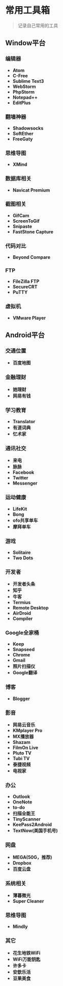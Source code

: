 # 常用工具箱

>记录自己常用的工具

## Window平台

### 编辑器
* **Atom**
* **C-Free**
* **Sublime Text3**
* **WebStorm**
* **PhpStorm**
* **Notepad++**
* **EditPlus**

### 翻墙神器
* **Shadowsocks**
* **SoftEther**
* **FreeGaty**

### 思维导图
* **XMind**

### 数据库相关
* **Navicat Premium**

### 截图相关
* **GifCam**
* **ScreenToGif**
* **Snipaste**
* **FastStone Capture**

### 代码对比
* **Beyond Compare**

### FTP
* **FileZilla FTP**
* **SecureCRT**
* **PuTTY**

### 虚拟机
* **VMware Player**

## Android平台

### 交通位置
* **百度地图**

### 金融理财
* **她理财**
* **网易有钱**

### 学习教育
* **Translator**
* **有道词典**
* **忆术家**

### 通讯社交
* **来电**
* **脉脉**
* **Facebook**
* **Twitter**
* **Messenger**

### 运动健康
* **LifeKit**
* **Bong**
* **ofo共享单车**
* **摩拜单车**

### 游戏
* **Solitaire**
* **Two Dots**

### 开发者
* **开发者头条**
* **知乎**
* **牛客**
* **Termius**
* **Remote Desktop**
* **AirDroid**
* **Compiler**

### Google全家桶
* **Keep**
* **Snapseed**
* **Chrome**
* **Gmail**
* **照片扫描仪**
* **Google翻译**

### 博客
* **Blogger**


### 影音
* **网易云音乐**
* **KMplayer Pro**
* **MX播放器**
* **Shazam**
* **FilmOn Live**
* **Pluto TV**
* **Tubi TV**
* **泰捷视频**
* **电视家**

### 办公
* **Outlook**
* **OneNote**
* **to-do**
* **扫描全能王**
* **TinyScanner**
* **KeePass2Android**
* **TextNow(美国手机号)**

### 网盘
* **MEGA(50G，推荐)**
* **Dropbox**
* **百度云盘**


### 系统相关
* **薄暮微光**
* **Super Cleaner**



### 思维导图
* **Mindly**


### 其它
* **花生地铁WiFi**
* **WiFi万能钥匙**
* **许多卡**
* **安歆乐活**
* **豆果美食**
